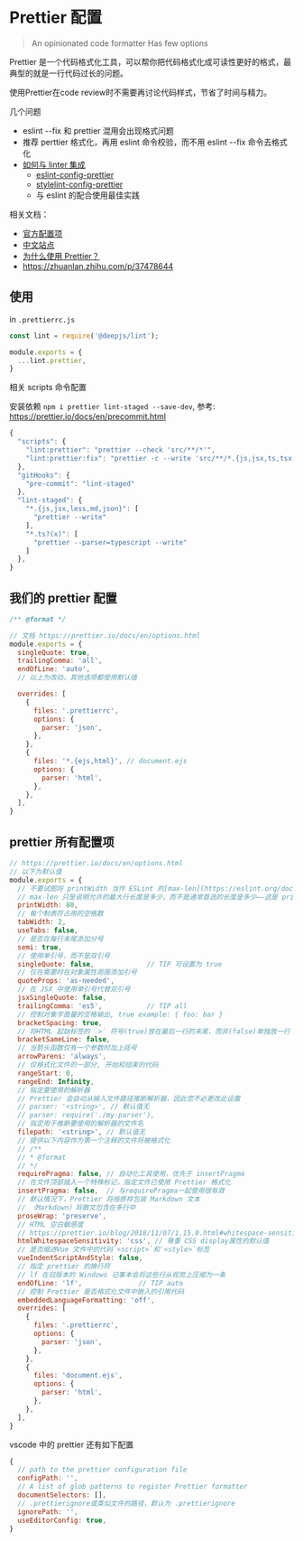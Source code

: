 # Prettier 配置

> An opinionated code formatter
> Has few options

Prettier 是一个代码格式化工具，可以帮你把代码格式化成可读性更好的格式，最典型的就是一行代码过长的问题。

使用Prettier在code review时不需要再讨论代码样式，节省了时间与精力。

几个问题

- eslint --fix 和 prettier 混用会出现格式问题
- 推荐 perttier 格式化，再用 eslint 命令校验，而不用 eslint --fix 命令去格式化
- [如何与 linter 集成](https://prettier.io/docs/en/integrating-with-linters.html)
  - [eslint-config-prettier](https://github.com/prettier/eslint-config-prettier)
  - [stylelint-config-prettier](https://github.com/prettier/stylelint-config-prettier)
  - 与 eslint 的配合使用最佳实践

相关文档：

- [官方配置项](https://prettier.io/docs/en/options.html)
- [中文站点](https://www.prettier.cn/docs/index.html)
- [为什么使用 Prettier？](https://www.prettier.cn/docs/why-prettier.html)
- https://zhuanlan.zhihu.com/p/37478644

## 使用

in `.prettierrc.js`

```js
const lint = require('@deepjs/lint');

module.exports = {
  ...lint.prettier,
}
```

相关 scripts 命令配置

安装依赖 `npm i prettier lint-staged --save-dev`, 参考: https://prettier.io/docs/en/precommit.html

```js
{
  "scripts": {
    "lint:prettier": "prettier --check 'src/**/*'",
    "lint:prettier:fix": "prettier -c --write 'src/**/*.{js,jsx,ts,tsx,less,md,json}' && git diff && prettier --version"
  },
  "gitHooks": {
    "pre-commit": "lint-staged"
  },
  "lint-staged": {
    "*.{js,jsx,less,md,json}": [
      "prettier --write"
    ],
    "*.ts?(x)": [
      "prettier --parser=typescript --write"
    ]
  },
}
```

## 我们的 prettier 配置

```js
/** @format */

// 文档 https://prettier.io/docs/en/options.html
module.exports = {
  singleQuote: true,
  trailingComma: 'all',
  endOfLine: 'auto',
  // 以上为改动，其他选项都使用默认值

  overrides: [
    {
      files: '.prettierrc',
      options: {
        parser: 'json',
      },
    },
    {
      files: '*.{ejs,html}', // document.ejs
      options: {
        parser: 'html',
      },
    },
  ],
}
```


## prettier 所有配置项

```js
// https://prettier.io/docs/en/options.html
// 以下为默认值
module.exports = {
  // 不要试图将 printWidth 当作 ESLint 的[max-len](https://eslint.org/docs/rules/max-len) 来使用——它们不一样
  // max-len 只是说明允许的最大行长度是多少，而不是通常首选的长度是多少——这是 printWidth 指定的。
  printWidth: 80,
  // 每个制表符占用的空格数
  tabWidth: 2,
  useTabs: false,
  // 是否在每行末尾添加分号
  semi: true,
  // 使用单引号，而不是双引号
  singleQuote: false,             // TIP 可设置为 true
  // 仅在需要时在对象属性周围添加引号
  quoteProps: 'as-needed',
  // 在 JSX 中使用单引号代替双引号
  jsxSingleQuote: false,
  trailingComma: 'es5',           // TIP all
  // 控制对象字面量的空格输出, true example: { foo: bar }
  bracketSpacing: true,
  // 将HTML 起始标签的 `>` 符号(true)放在最后一行的末尾，而非(false)单独放一行
  bracketSameLine: false,
  // 当箭头函数仅有一个参数时加上括号
  arrowParens: 'always',
  // 仅格式化文件的一部分, 开始和结束的代码
  rangeStart: 0,
  rangeEnd: Infinity,
  // 指定要使用的解析器
  // Prettier 会自动从输入文件路径推断解析器，因此您不必更改此设置
  // parser: '<string>', // 默认值无
  // parser: require('./my-parser'),
  // 指定用于推断要使用的解析器的文件名
  filepath: '<string>', // 默认值无
  // 提供以下内容作为第一个注释的文件将被格式化
  // /**
  // * @format
  // */
  requirePragma: false, // 自动化工具使用，优先于 insertPragma
  // 在文件顶部插入一个特殊标记，指定文件已使用 Prettier 格式化
  insertPragma: false,  // 与requirePragma一起使用很有效
  // 默认情况下，Prettier 将按原样包装 Markdown 文本
  // （Markdown）将散文包含在多行中
  proseWrap: 'preserve',
  // HTML 空白敏感度
  // https://prettier.io/blog/2018/11/07/1.15.0.html#whitespace-sensitive-formatting
  htmlWhitespaceSensitivity: 'css', // 尊重 CSS display属性的默认值
  // 是否缩进Vue 文件中的代码`<script>`和`<style>`标签
  vueIndentScriptAndStyle: false,
  // 指定 prettier 的换行符
  // lf 在旧版本的 Windows 记事本会将这些行从视觉上压缩为一条
  endOfLine: 'lf',              // TIP auto
  // 控制 Prettier 是否格式化文件中嵌入的引用代码
  embeddedLanguageFormatting: 'off',
  overrides: [
    {
      files: '.prettierrc',
      options: {
        parser: 'json',
      },
    },
    {
      files: 'document.ejs',
      options: {
        parser: 'html',
      },
    },
  ],
}
```

vscode 中的 prettier 还有如下配置

```js
{
  // path to the prettier configuration file
  configPath: '',
  // A list of glob patterns to register Prettier formatter
  documentSelectors: [],
  // .prettierignore或类似文件的路径，默认为 .prettierignore
  ignorePath: '',
  useEditorConfig: true,
}
```
